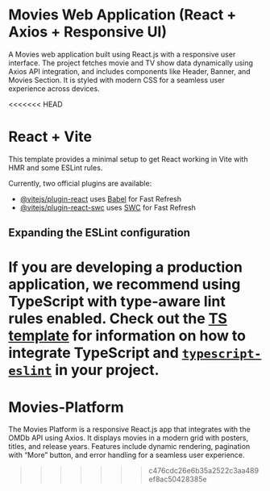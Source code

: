 # Movies Web Application (React + Axios + Responsive UI)
A Movies web application built using React.js with a responsive user interface. The project fetches movie and TV show data dynamically using Axios API integration, and includes components like Header, Banner, and Movies Section. It is styled with modern CSS for a seamless user experience across devices.

<<<<<<< HEAD
# React + Vite

This template provides a minimal setup to get React working in Vite with HMR and some ESLint rules.

Currently, two official plugins are available:

- [@vitejs/plugin-react](https://github.com/vitejs/vite-plugin-react/blob/main/packages/plugin-react) uses [Babel](https://babeljs.io/) for Fast Refresh
- [@vitejs/plugin-react-swc](https://github.com/vitejs/vite-plugin-react/blob/main/packages/plugin-react-swc) uses [SWC](https://swc.rs/) for Fast Refresh

## Expanding the ESLint configuration

If you are developing a production application, we recommend using TypeScript with type-aware lint rules enabled. Check out the [TS template](https://github.com/vitejs/vite/tree/main/packages/create-vite/template-react-ts) for information on how to integrate TypeScript and [`typescript-eslint`](https://typescript-eslint.io) in your project.
=======
# Movies-Platform
The Movies Platform is a responsive React.js app that integrates with the OMDb API using Axios. It displays movies in a modern grid with posters, titles, and release years. Features include dynamic rendering, pagination with “More” button, and error handling for a seamless user experience.
>>>>>>> c476cdc26e6b35a2522c3aa489ef8ac50428385e
